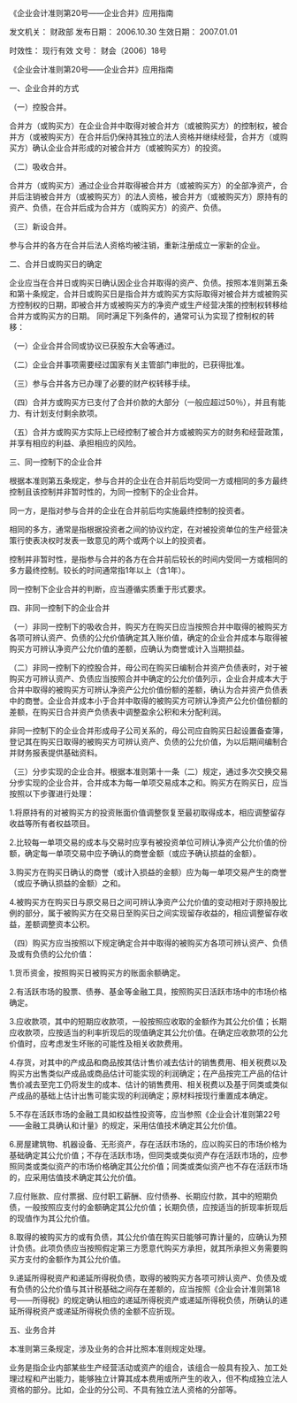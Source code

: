 
	
		
	
《企业会计准则第20号——企业合并》应用指南
	
	
发文机关：	财政部
发布日期：	2006.10.30
生效日期：	2007.01.01
	
时效性：	现行有效
文号：	财会〔2006〕18号
	
	

	
	

	
	

《企业会计准则第20号——企业合并》应用指南

一、企业合并的方式

（一）控股合并。

合并方（或购买方）在企业合并中取得对被合并方（或被购买方）的控制权，被合并方（或被购买方）在合并后仍保持其独立的法人资格并继续经营，合并方（或购买方）确认企业合并形成的对被合并方（或被购买方）的投资。

（二）吸收合并。

合并方（或购买方）通过企业合并取得被合并方（或被购买方）的全部净资产，合并后注销被合并方（或被购买方）的法人资格，被合并方（或被购买方）原持有的资产、负债，在合并后成为合并方（或购买方）的资产、负债。

（三）新设合并。

参与合并的各方在合并后法人资格均被注销，重新注册成立一家新的企业。

二、合并日或购买日的确定

企业应当在合并日或购买日确认因企业合并取得的资产、负债。按照本准则第五条和第十条规定，合并日或购买日是指合并方或购买方实际取得对被合并方或被购买方控制权的日期，即被合并方或被购买方的净资产或生产经营决策的控制权转移给合并方或购买方的日期。 同时满足下列条件的，通常可认为实现了控制权的转移：

（一）企业合并合同或协议已获股东大会等通过。

（二）企业合并事项需要经过国家有关主管部门审批的，已获得批准。

（三）参与合并各方已办理了必要的财产权转移手续。

（四）合并方或购买方已支付了合并价款的大部分（一般应超过50％），并且有能力、有计划支付剩余款项。

（五）合并方或购买方实际上已经控制了被合并方或被购买方的财务和经营政策，并享有相应的利益、承担相应的风险。

三、同一控制下的企业合并

根据本准则第五条规定，参与合并的企业在合并前后均受同一方或相同的多方最终控制且该控制并非暂时性的，为同一控制下的企业合并。

同一方，是指对参与合并的企业在合并前后均实施最终控制的投资者。

相同的多方，通常是指根据投资者之间的协议约定，在对被投资单位的生产经营决策行使表决权时发表一致意见的两个或两个以上的投资者。

控制并非暂时性，是指参与合并的各方在合并前后较长的时间内受同一方或相同的多方最终控制。较长的时间通常指1年以上（含1年）。

同一控制下企业合并的判断，应当遵循实质重于形式要求。

四、非同一控制下的企业合并

（一）非同一控制下的吸收合并，购买方在购买日应当按照合并中取得的被购买方各项可辨认资产、负债的公允价值确定其入账价值，确定的企业合并成本与取得被购买方可辨认净资产公允价值的差额，应确认为商誉或计入当期损益。

（二）非同一控制下的控股合并，母公司在购买日编制合并资产负债表时，对于被购买方可辨认资产、负债应当按照合并中确定的公允价值列示，企业合并成本大于合并中取得的被购买方可辨认净资产公允价值份额的差额，确认为合并资产负债表中的商誉。企业合并成本小于合并中取得的被购买方可辨认净资产公允价值份额的差额，在购买日合并资产负债表中调整盈余公积和未分配利润。

非同一控制下的企业合并形成母子公司关系的，母公司应自购买日起设置备查簿，登记其在购买日取得的被购买方可辨认资产、负债的公允价值，为以后期间编制合并财务报表提供基础资料。

（三）分步实现的企业合并。根据本准则第十一条（二）规定，通过多次交换交易分步实现的企业合并，合并成本为每一单项交易成本之和。购买方在购买日，应当按照以下步骤进行处理：

1.将原持有的对被购买方的投资账面价值调整恢复至最初取得成本，相应调整留存收益等所有者权益项目。

2.比较每一单项交易的成本与交易时应享有被投资单位可辨认净资产公允价值的份额，确定每一单项交易中应予确认的商誉金额（或应予确认损益的金额）。

3.购买方在购买日确认的商誉（或计入损益的金额）应为每一单项交易产生的商誉（或应予确认损益的金额）之和。

4.被购买方在购买日与原交易日之间可辨认净资产公允价值的变动相对于原持股比例的部分，属于被购买方在交易日至购买日之间实现留存收益的，相应调整留存收益，差额调整资本公积。

（四）购买方应当按照以下规定确定合并中取得的被购买方各项可辨认资产、负债及或有负债的公允价值：

1.货币资金，按照购买日被购买方的账面余额确定。

2.有活跃市场的股票、债券、基金等金融工具，按照购买日活跃市场中的市场价格确定。

3.应收款项，其中的短期应收款项，一般按照应收取的金额作为其公允价值；长期应收款项，应按适当的利率折现后的现值确定其公允价值。在确定应收款项的公允价值时，应考虑发生坏账的可能性及相关收款费用。

4.存货，对其中的产成品和商品按其估计售价减去估计的销售费用、相关税费以及购买方出售类似产成品或商品估计可能实现的利润确定；在产品按完工产品的估计售价减去至完工仍将发生的成本、估计的销售费用、相关税费以及基于同类或类似产成品的基础上估计出售可能实现的利润确定；原材料按现行重置成本确定。

5.不存在活跃市场的金融工具如权益性投资等，应当参照《企业会计准则第22号——金融工具确认和计量》的规定，采用估值技术确定其公允价值。

6.房屋建筑物、机器设备、无形资产，存在活跃市场的，应以购买日的市场价格为基础确定其公允价值；不存在活跃市场，但同类或类似资产存在活跃市场的，应参照同类或类似资产的市场价格确定其公允价值；同类或类似资产也不存在活跃市场的，应采用估值技术确定其公允价值。

7.应付账款、应付票据、应付职工薪酬、应付债券、长期应付款，其中的短期负债，一般按照应支付的金额确定其公允价值；长期负债，应按适当的折现率折现后的现值作为其公允价值。

8.取得的被购买方的或有负债，其公允价值在购买日能够可靠计量的，应确认为预计负债。此项负债应当按照假定第三方愿意代购买方承担，就其所承担义务需要购买方支付的金额作为其公允价值。

9.递延所得税资产和递延所得税负债，取得的被购买方各项可辨认资产、负债及或有负债的公允价值与其计税基础之间存在差额的，应当按照《企业会计准则第18号——所得税》的规定确认相应的递延所得税资产或递延所得税负债，所确认的递延所得税资产或递延所得税负债的金额不应折现。

五、业务合并

本准则第三条规定，涉及业务的合并比照本准则规定处理。

业务是指企业内部某些生产经营活动或资产的组合，该组合一般具有投入、加工处理过程和产出能力，能够独立计算其成本费用或所产生的收入，但不构成独立法人资格的部分。比如，企业的分公司、不具有独立法人资格的分部等。
